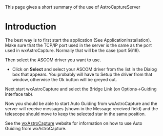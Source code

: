 This page gives a short summary of the use of AstroCaptureServer

# Introduction #

The best way is to first start the application (See ApplicationInstallation). Make sure that the TCP/IP port used in the server is the same as the port used in wxAstroCapture. Normally that will be the case (port 5618).

Then select the ASCOM driver you want to use.

  * Click on **Select** and select your ASCOM driver from the list in the Dialog box that appears. You probably will have to Setup the driver from that window, otherwise the Ok button will be greyed out.

Next start wxAstroCapture and select the Bridge Link (on Options->Guiding interface tab).

Now you should be able to start Auto Guiding from wxAstroCapture and the server will receive messages (shown in the Message received field) and the telescope should move to keep the selected star in the same position.

See the [wxAstroCapture](http://arnholm.org/astro/software/wxAstroCapture/) website for information on how to use Auto Guiding from wxAstroCapture.